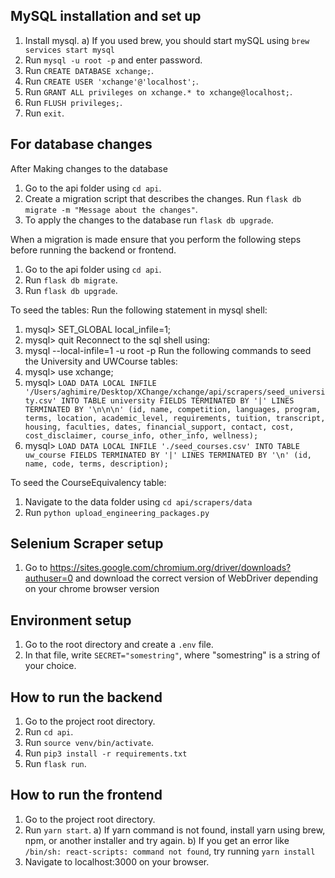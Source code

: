 ## MySQL installation and set up

1. Install mysql.
   a) If you used brew, you should start mySQL using `brew services start mysql`
2. Run `mysql -u root -p` and enter password.
3. Run `CREATE DATABASE xchange;`.
4. Run `CREATE USER 'xchange'@'localhost';`.
5. Run `GRANT ALL privileges on xchange.* to xchange@localhost;`.
6. Run `FLUSH privileges;`.
7. Run `exit`.

## For database changes

After Making changes to the database

1. Go to the api folder using `cd api`.
2. Create a migration script that describes the changes. Run `flask db migrate -m "Message about the changes"`.
3. To apply the changes to the database run `flask db upgrade`.

When a migration is made ensure that you perform the following steps before running the backend or frontend.

1. Go to the api folder using `cd api`.
2. Run `flask db migrate`.
3. Run `flask db upgrade`.

To seed the tables:
Run the following statement in mysql shell:

1. mysql> SET_GLOBAL local_infile=1;
2. mysql> quit
   Reconnect to the sql shell using:
3. mysql --local-infile=1 -u root -p
   Run the following commands to seed the University and UWCourse tables:
4. mysql> use xchange;
5. mysql> `LOAD DATA LOCAL INFILE '/Users/aghimire/Desktop/XChange/xchange/api/scrapers/seed_university.csv' INTO TABLE university FIELDS TERMINATED BY '|' LINES TERMINATED BY '\n\n\n' (id, name, competition, languages, program, terms, location, academic_level, requirements, tuition, transcript, housing, faculties, dates, financial_support, contact, cost, cost_disclaimer, course_info, other_info, wellness);`
6. mysql> `LOAD DATA LOCAL INFILE './seed_courses.csv' INTO TABLE uw_course FIELDS TERMINATED BY '|' LINES TERMINATED BY '\n' (id, name, code, terms, description);`

To seed the CourseEquivalency table:

1. Navigate to the data folder using `cd api/scrapers/data`
2. Run `python upload_engineering_packages.py`

## Selenium Scraper setup

1. Go to https://sites.google.com/chromium.org/driver/downloads?authuser=0 and download the correct version of WebDriver depending on your chrome browser version

## Environment setup

1. Go to the root directory and create a `.env` file.
2. In that file, write `SECRET="somestring"`, where "somestring" is a string of your choice.

## How to run the backend

1. Go to the project root directory.
2. Run `cd api`.
3. Run `source venv/bin/activate`.
4. Run `pip3 install -r requirements.txt`
5. Run `flask run`.

## How to run the frontend

1. Go to the project root directory.
2. Run `yarn start`.
   a) If yarn command is not found, install yarn using brew, npm, or another installer and try again.
   b) If you get an error like `/bin/sh: react-scripts: command not found`, try running `yarn install`
3. Navigate to localhost:3000 on your browser.
